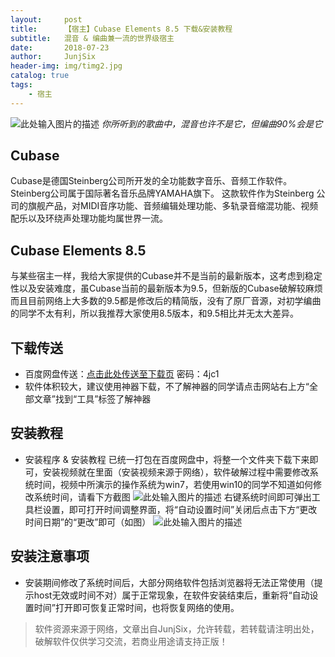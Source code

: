 ```yaml
---
layout:     post
title:      【宿主】Cubase Elements 8.5 下载&安装教程
subtitle:   混音 & 编曲兼一流的世界级宿主
date:       2018-07-23
author:     JunjSix
header-img: img/timg2.jpg
catalog: true
tags:
    - 宿主
---
```

![此处输入图片的描述][1]
*你所听到的歌曲中，混音也许不是它，但编曲90%会是它*
## Cubase
Cubase是德国Steinberg公司所开发的全功能数字音乐、音频工作软件。Steinberg公司属于国际著名音乐品牌YAMAHA旗下。 这款软件作为Steinberg 公司的旗舰产品，对MIDI音序功能、音频编辑处理功能、多轨录音缩混功能、视频配乐以及环绕声处理功能均属世界一流。
## Cubase Elements 8.5
与某些宿主一样，我给大家提供的Cubase并不是当前的最新版本，这考虑到稳定性以及安装难度，虽Cubase当前的最新版本为9.5，但新版的Cubase破解较麻烦而且目前网络上大多数的9.5都是修改后的精简版，没有了原厂音源，对初学编曲的同学不太有利，所以我推荐大家使用8.5版本，和9.5相比并无太大差异。

## 下载传送
- 百度网盘传送：[点击此处传送至下载页][2]  密码：4jc1
- 软件体积较大，建议使用神器下载，不了解神器的同学请点击网站右上方“全部文章”找到“工具”标签了解神器

## 安装教程

- 安装程序 & 安装教程 已统一打包在百度网盘中，将整一个文件夹下载下来即可，安装视频就在里面（安装视频来源于网络），软件破解过程中需要修改系统时间，视频中所演示的操作系统为win7，若使用win10的同学不知道如何修改系统时间，请看下方截图
![此处输入图片的描述][3]
右键系统时间即可弹出工具栏设置，即可打开时间调整界面，将“自动设置时间”关闭后点击下方“更改时间日期”的“更改”即可（如图）
![此处输入图片的描述][4]

## 安装注意事项

- 安装期间修改了系统时间后，大部分网络软件包括浏览器将无法正常使用（提示host无效或时间不对）属于正常现象，在软件安装结束后，重新将“自动设置时间”打开即可恢复正常时间，也将恢复网络的使用。



>软件资源来源于网络，文章出自JunjSix，允许转载，若转载请注明出处，破解软件仅供学习交流，若商业用途请支持正版！


  [1]: https://s1.ax1x.com/2018/07/23/PJCxuq.jpg
  [2]: https://pan.baidu.com/s/1csDS_opI54ySsoe_mBTCwQ
  [3]: https://s1.ax1x.com/2018/07/23/PJC7E8.jpg
  [4]: https://s1.ax1x.com/2018/07/23/PJCLCQ.jpg
